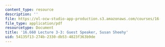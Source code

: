```yaml
---
content_type: resource
description: ''
file: https://ol-ocw-studio-app-production.s3.amazonaws.com/courses/16-660j-introduction-to-lean-six-sigma-methods-january-iap-2012/54135f13274b2330db534823f363b9de_MIT16_660JIAP12_3-3Sheeh.pdf
file_type: application/pdf
resourcetype: Document
title: '16.660 Lecture 3-3: Guest Speaker, Susan Sheehy'
uid: 54135f13-274b-2330-db53-4823f363b9de
---
```

